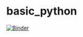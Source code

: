 # basic_python
[![Binder](https://mybinder.org/badge_logo.svg)](https://mybinder.org/v2/gh/airnh-courses/basic_python/HEAD)
